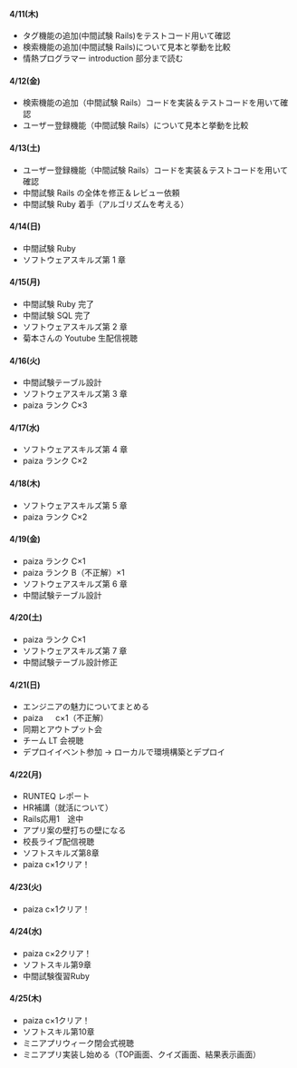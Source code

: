 #### 4/11(木)

- タグ機能の追加(中間試験 Rails)をテストコード用いて確認
- 検索機能の追加(中間試験 Rails)について見本と挙動を比較
- 情熱プログラマー introduction 部分まで読む

#### 4/12(金)

- 検索機能の追加（中間試験 Rails）コードを実装＆テストコードを用いて確認
- ユーザー登録機能（中間試験 Rails）について見本と挙動を比較

#### 4/13(土)

- ユーザー登録機能（中間試験 Rails）コードを実装＆テストコードを用いて確認
- 中間試験 Rails の全体を修正＆レビュー依頼
- 中間試験 Ruby 着手（アルゴリズムを考える）

#### 4/14(日)

- 中間試験 Ruby
- ソフトウェアスキルズ第 1 章

#### 4/15(月)

- 中間試験 Ruby 完了
- 中間試験 SQL 完了
- ソフトウェアスキルズ第 2 章
- 菊本さんの Youtube 生配信視聴

#### 4/16(火)

- 中間試験テーブル設計
- ソフトウェアスキルズ第 3 章
- paiza ランク C×3

#### 4/17(水)

- ソフトウェアスキルズ第 4 章
- paiza ランク C×2

#### 4/18(木)

- ソフトウェアスキルズ第 5 章
- paiza ランク C×2

#### 4/19(金)

- paiza ランク C×1
- paiza ランク B（不正解）×1
- ソフトウェアスキルズ第 6 章
- 中間試験テーブル設計

#### 4/20(土)

- paiza ランク C×1
- ソフトウェアスキルズ第 7 章
- 中間試験テーブル設計修正

#### 4/21(日)

- エンジニアの魅力についてまとめる
- paiza 　 c×1（不正解）
- 同期とアウトプット会
- チーム LT 会視聴
- デプロイイベント参加 → ローカルで環境構築とデプロイ

#### 4/22(月)　

- RUNTEQ レポート
- HR補講（就活について）
- Rails応用1　途中
- アプリ案の壁打ちの壁になる
- 校長ライブ配信視聴
- ソフトスキルズ第8章 
- paiza c×1クリア！

#### 4/23(火)

- paiza c×1クリア！

#### 4/24(水)

- paiza c×2クリア！
- ソフトスキル第9章
- 中間試験復習Ruby

#### 4/25(木)

- paiza c×1クリア！
- ソフトスキル第10章
- ミニアプリウィーク閉会式視聴
- ミニアプリ実装し始める（TOP画面、クイズ画面、結果表示画面）